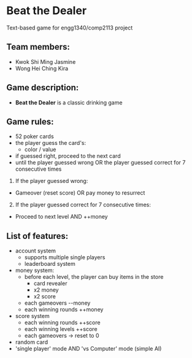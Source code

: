 # Beat the Dealer
Text-based game for engg1340/comp2113 project

## Team members:
- Kwok Shi Ming Jasmine
- Wong Hei Ching Kira

## Game description:
- **Beat the Dealer** is a classic drinking game

## Game rules:
- 52 poker cards
- the player guess the card's:
  - color / value
- if guessed right, proceed to the next card
- until the player guessed wrong OR the player guessed correct for 7 consecutive times
1. If the player guessed wrong:
  - Gameover (reset score) OR pay money to resurrect
2. If the player guessed correct for 7 consecutive times:
  - Proceed to next level AND ++money
                                                                                                                                                                        
## List of features:
- account system
  - supports multiple single players
  - leaderboard system
- money system:
  - before each level, the player can buy items in the store
    - card revealer
    - x2 money
    - x2 score
  - each gameovers --money
  - each winning rounds ++money
- score system
  - each winning rounds ++score
  - each winning levels ++score
  - each gameovers -> reset to 0
- random card
- 'single player' mode AND 'vs Computer' mode (simple AI)
